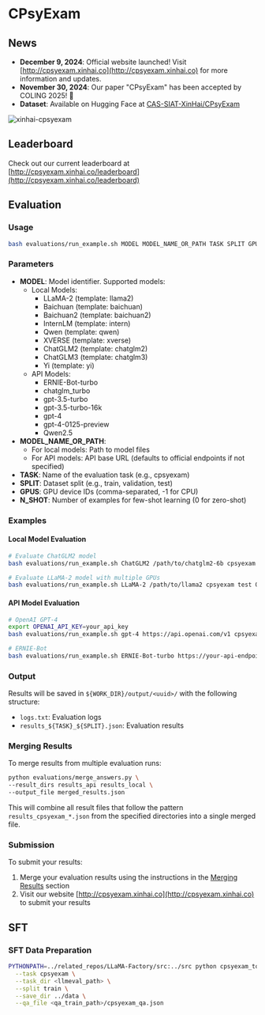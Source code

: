 # CPsyExam

## News
- **December 9, 2024**: Official website launched! Visit [http://cpsyexam.xinhai.co](http://cpsyexam.xinhai.co) for more information and updates.
- **November 30, 2024**: Our paper "CPsyExam" has been accepted by COLING 2025! 🎉
- **Dataset**: Available on Hugging Face at [CAS-SIAT-XinHai/CPsyExam](https://huggingface.co/datasets/CAS-SIAT-XinHai/CPsyExam)

![xinhai-cpsyexam](https://github.com/CAS-SIAT-XinHai/CPsyExam/assets/2136700/e2dd98ed-7090-47c7-aeab-cf58dcb23500)

## Leaderboard
Check out our current leaderboard at [http://cpsyexam.xinhai.co/leaderboard](http://cpsyexam.xinhai.co/leaderboard)

## Evaluation
### Usage
```bash
bash evaluations/run_example.sh MODEL MODEL_NAME_OR_PATH TASK SPLIT GPUS N_SHOT
```

### Parameters
- **MODEL**: Model identifier. Supported models:
  - Local Models:
    - LLaMA-2 (template: llama2)
    - Baichuan (template: baichuan)
    - Baichuan2 (template: baichuan2)
    - InternLM (template: intern)
    - Qwen (template: qwen)
    - XVERSE (template: xverse)
    - ChatGLM2 (template: chatglm2)
    - ChatGLM3 (template: chatglm3)
    - Yi (template: yi)
  - API Models:
    - ERNIE-Bot-turbo
    - chatglm_turbo
    - gpt-3.5-turbo
    - gpt-3.5-turbo-16k
    - gpt-4
    - gpt-4-0125-preview
    - Qwen2.5
- **MODEL_NAME_OR_PATH**: 
  - For local models: Path to model files
  - For API models: API base URL (defaults to official endpoints if not specified)
- **TASK**: Name of the evaluation task (e.g., cpsyexam)
- **SPLIT**: Dataset split (e.g., train, validation, test)
- **GPUS**: GPU device IDs (comma-separated, -1 for CPU)
- **N_SHOT**: Number of examples for few-shot learning (0 for zero-shot)

### Examples
#### Local Model Evaluation
```bash
# Evaluate ChatGLM2 model
bash evaluations/run_example.sh ChatGLM2 /path/to/chatglm2-6b cpsyexam test 0 5

# Evaluate LLaMA-2 model with multiple GPUs
bash evaluations/run_example.sh LLaMA-2 /path/to/llama2 cpsyexam test 0,1 3
```

#### API Model Evaluation
```bash
# OpenAI GPT-4
export OPENAI_API_KEY=your_api_key
bash evaluations/run_example.sh gpt-4 https://api.openai.com/v1 cpsyexam test -1 5

# ERNIE-Bot
bash evaluations/run_example.sh ERNIE-Bot-turbo https://your-api-endpoint cpsyexam test -1 5
```

### Output
Results will be saved in `${WORK_DIR}/output/<uuid>/` with the following structure:
- `logs.txt`: Evaluation logs
- `results_${TASK}_${SPLIT}.json`: Evaluation results

### Merging Results
To merge results from multiple evaluation runs:

```bash
python evaluations/merge_answers.py \
--result_dirs results_api results_local \
--output_file merged_results.json 
```

This will combine all result files that follow the pattern `results_cpsyexam_*.json` from the specified directories into a single merged file.

### Submission
To submit your results:
1. Merge your evaluation results using the instructions in the [Merging Results](#merging-results) section
2. Visit our website [http://cpsyexam.xinhai.co](http://cpsyexam.xinhai.co) to submit your results

## SFT
### SFT Data Preparation
```bash
PYTHONPATH=../related_repos/LLaMA-Factory/src:../src python cpsyexam_to_sft.py \
  --task cpsyexam \
  --task_dir <llmeval_path> \
  --split train \
  --save_dir ../data \
  --qa_file <qa_train_path>/cpsyexam_qa.json
```
